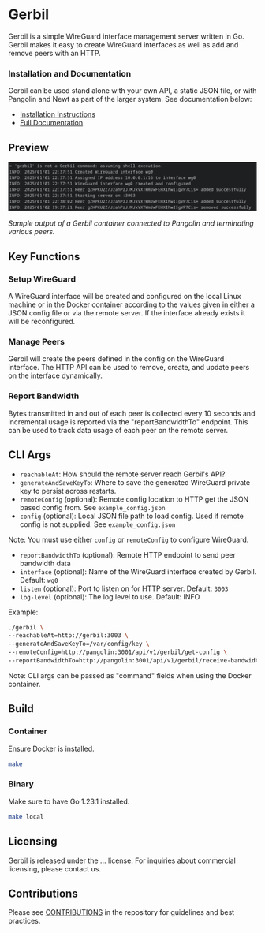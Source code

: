 # Gerbil

Gerbil is a simple WireGuard interface management server written in Go. Gerbil makes it easy to create WireGuard interfaces as well as add and remove peers with an HTTP.

### Installation and Documentation

Gerbil can be used stand alone with your own API, a static JSON file, or with Pangolin and Newt as part of the larger system. See documentation below:

-   [Installation Instructions](https://docs.fossorial.io)
-   [Full Documentation](https://docs.fossorial.io)

## Preview

<img src="public/screenshots/preview.png" alt="Preview"/>

_Sample output of a Gerbil container connected to Pangolin and terminating various peers._

## Key Functions

### Setup WireGuard

A WireGuard interface will be created and configured on the local Linux machine or in the Docker container according to the values given in either a JSON config file or via the remote server. If the interface already exists it will be reconfigured.

### Manage Peers

Gerbil will create the peers defined in the config on the WireGuard interface. The HTTP API can be used to remove, create, and update peers on the interface dynamically.

### Report Bandwidth

Bytes transmitted in and out of each peer is collected every 10 seconds and incremental usage is reported via the "reportBandwidthTo" endpoint. This can be used to track data usage of each peer on the remote server.

## CLI Args

- `reachableAt`: How should the remote server reach Gerbil's API?
- `generateAndSaveKeyTo`: Where to save the generated WireGuard private key to persist across restarts.
- `remoteConfig` (optional): Remote config location to HTTP get the JSON based config from. See `example_config.json`
- `config` (optional): Local JSON file path to load config. Used if remote config is not supplied. See `example_config.json`

Note: You must use either `config` or `remoteConfig` to configure WireGuard.

- `reportBandwidthTo` (optional): Remote HTTP endpoint to send peer bandwidth data
- `interface` (optional): Name of the WireGuard interface created by Gerbil. Default: `wg0`
- `listen` (optional): Port to listen on for HTTP server. Default: `3003`
- `log-level` (optional): The log level to use. Default: INFO

Example:

```bash
./gerbil \
--reachableAt=http://gerbil:3003 \
--generateAndSaveKeyTo=/var/config/key \
--remoteConfig=http://pangolin:3001/api/v1/gerbil/get-config \
--reportBandwidthTo=http://pangolin:3001/api/v1/gerbil/receive-bandwidth
```

Note: CLI args can be passed as "command" fields when using the Docker container.

## Build

### Container 

Ensure Docker is installed.

```bash
make
```

### Binary

Make sure to have Go 1.23.1 installed.

```bash
make local
```

## Licensing

Gerbil is released under the ... license. For inquiries about commercial licensing, please contact us.

## Contributions

Please see [CONTRIBUTIONS](./CONTRIBUTIONS.md) in the repository for guidelines and best practices.